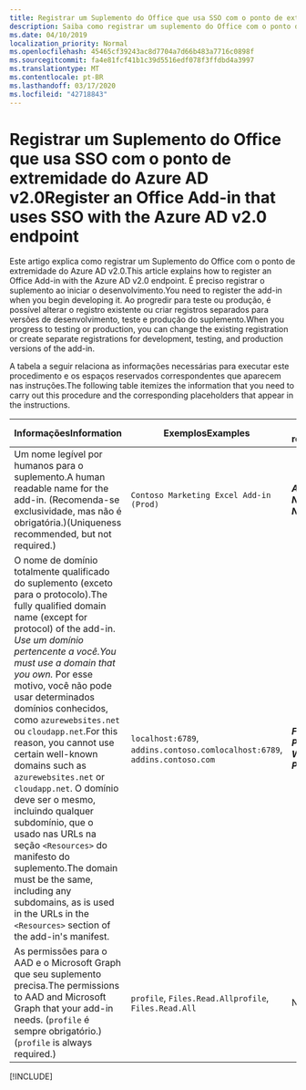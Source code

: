 ```yaml
---
title: Registrar um Suplemento do Office que usa SSO com o ponto de extremidade do Azure AD v2.0
description: Saiba como registrar um suplemento do Office com o ponto de extremidade do Azure AD v 2.0.
ms.date: 04/10/2019
localization_priority: Normal
ms.openlocfilehash: 45465cf39243ac8d7704a7d66b483a7716c0898f
ms.sourcegitcommit: fa4e81fcf41b1c39d5516edf078f3ffdbd4a3997
ms.translationtype: MT
ms.contentlocale: pt-BR
ms.lasthandoff: 03/17/2020
ms.locfileid: "42718843"
---
```

# <a name="register-an-office-add-in-that-uses-sso-with-the-azure-ad-v20-endpoint"></a><span data-ttu-id="37d7b-103">Registrar um Suplemento do Office que usa SSO com o ponto de extremidade do Azure AD v2.0</span><span class="sxs-lookup"><span data-stu-id="37d7b-103">Register an Office Add-in that uses SSO with the Azure AD v2.0 endpoint</span></span>

<span data-ttu-id="37d7b-104">Este artigo explica como registrar um Suplemento do Office com o ponto de extremidade do Azure AD v2.0.</span><span class="sxs-lookup"><span data-stu-id="37d7b-104">This article explains how to register an Office Add-in with the Azure AD v2.0 endpoint.</span></span> <span data-ttu-id="37d7b-105">É preciso registrar o suplemento ao iniciar o desenvolvimento.</span><span class="sxs-lookup"><span data-stu-id="37d7b-105">You need to register the add-in when you begin developing it.</span></span> <span data-ttu-id="37d7b-106">Ao progredir para teste ou produção, é possível alterar o registro existente ou criar registros separados para versões de desenvolvimento, teste e produção do suplemento.</span><span class="sxs-lookup"><span data-stu-id="37d7b-106">When you progress to testing or production, you can change the existing registration or create separate registrations for development, testing, and production versions of the add-in.</span></span>

<span data-ttu-id="37d7b-107">A tabela a seguir relaciona as informações necessárias para executar este procedimento e os espaços reservados correspondentes que aparecem nas instruções.</span><span class="sxs-lookup"><span data-stu-id="37d7b-107">The following table itemizes the information that you need to carry out this procedure and the corresponding placeholders that appear in the instructions.</span></span>

|<span data-ttu-id="37d7b-108">Informações</span><span class="sxs-lookup"><span data-stu-id="37d7b-108">Information</span></span>  |<span data-ttu-id="37d7b-109">Exemplos</span><span class="sxs-lookup"><span data-stu-id="37d7b-109">Examples</span></span>  |<span data-ttu-id="37d7b-110">Espaço reservado</span><span class="sxs-lookup"><span data-stu-id="37d7b-110">Placeholder</span></span>  |
|---------|---------|---------|
|<span data-ttu-id="37d7b-111">Um nome legível por humanos para o suplemento.</span><span class="sxs-lookup"><span data-stu-id="37d7b-111">A human readable name for the add-in.</span></span> <span data-ttu-id="37d7b-112">(Recomenda-se exclusividade, mas não é obrigatória.)</span><span class="sxs-lookup"><span data-stu-id="37d7b-112">(Uniqueness recommended, but not required.)</span></span>|`Contoso Marketing Excel Add-in (Prod)`|<span data-ttu-id="37d7b-113">**$ADD-IN-NAME$**</span><span class="sxs-lookup"><span data-stu-id="37d7b-113">**$ADD-IN-NAME$**</span></span>|
|<span data-ttu-id="37d7b-114">O nome de domínio totalmente qualificado do suplemento (exceto para o protocolo).</span><span class="sxs-lookup"><span data-stu-id="37d7b-114">The fully qualified domain name (except for protocol) of the add-in.</span></span> <span data-ttu-id="37d7b-115">*Use um domínio pertencente a você.*</span><span class="sxs-lookup"><span data-stu-id="37d7b-115">*You must use a domain that you own.*</span></span> <span data-ttu-id="37d7b-116">Por esse motivo, você não pode usar determinados domínios conhecidos, como `azurewebsites.net` ou `cloudapp.net`.</span><span class="sxs-lookup"><span data-stu-id="37d7b-116">For this reason, you cannot use certain well-known domains such as `azurewebsites.net` or `cloudapp.net`.</span></span> <span data-ttu-id="37d7b-117">O domínio deve ser o mesmo, incluindo qualquer subdomínio, que o usado nas URLs na seção `<Resources>` do manifesto do suplemento.</span><span class="sxs-lookup"><span data-stu-id="37d7b-117">The domain must be the same, including any subdomains, as is used in the URLs in the `<Resources>` section of the add-in's manifest.</span></span>|<span data-ttu-id="37d7b-118">`localhost:6789`, `addins.contoso.com`</span><span class="sxs-lookup"><span data-stu-id="37d7b-118">`localhost:6789`, `addins.contoso.com`</span></span>|<span data-ttu-id="37d7b-119">**$FQDN-WITHOUT-PROTOCOL$**</span><span class="sxs-lookup"><span data-stu-id="37d7b-119">**$FQDN-WITHOUT-PROTOCOL$**</span></span>|
|<span data-ttu-id="37d7b-120">As permissões para o AAD e o Microsoft Graph que seu suplemento precisa.</span><span class="sxs-lookup"><span data-stu-id="37d7b-120">The permissions to AAD and Microsoft Graph that your add-in needs.</span></span> <span data-ttu-id="37d7b-121">(`profile` é sempre obrigatório.)</span><span class="sxs-lookup"><span data-stu-id="37d7b-121">(`profile` is always required.)</span></span>|<span data-ttu-id="37d7b-122">`profile`, `Files.Read.All`</span><span class="sxs-lookup"><span data-stu-id="37d7b-122">`profile`, `Files.Read.All`</span></span>|<span data-ttu-id="37d7b-123">N/D</span><span class="sxs-lookup"><span data-stu-id="37d7b-123">N/A</span></span>|

[!INCLUDE[](../includes/register-sso-add-in-aad-v2-include.md)]
